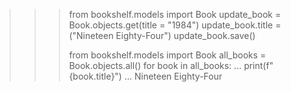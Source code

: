 >>> from bookshelf.models import Book
>>> update_book = Book.objects.get(title = "1984")
>>> update_book.title = ("Nineteen Eighty-Four")
>>> update_book.save()
>>> 
>>> from bookshelf.models import Book
>>> all_books = Book.objects.all()
>>> for book in all_books:
...     print(f"{book.title}")
... 
Nineteen Eighty-Four